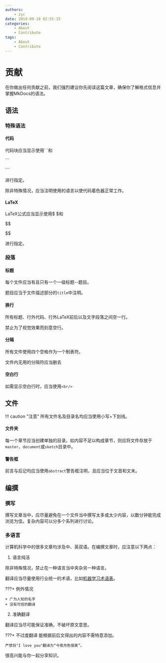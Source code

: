 ```yaml
---
authors:
    - zyc
date: 2019-09-18 02:55:15
categories:
    - About
    - Contribute
tags:
    - About
    - Contribute
---
```


# 贡献

在你做出任何贡献之前，我们强烈建议你先阅读这篇文章，确保你了解格式信息并掌握MkDocs的语法。

## 语法

### 特殊语法

#### 代码

代码块应当显示使用\` \`和

\`\`\`

\`\`\`

进行指定。

除非特殊情况，应当注明使用的语言以使代码着色器正常工作。

#### LaTeX

LaTeX公式应当显示使用\$ \$和

\$\$

\$\$

进行指定。

### 段落

#### 标题

每个文件应当有且只有一个一级标题--题目。

题目应当于文件描述部分的`title`中注明。

#### 换行

所有标题、行外代码、行外LaTeX前后以及文字段落之间空一行。

禁止为了视觉效果而刻意空行。

#### 分隔

所有文件使用四个空格作为一个制表符。

文件内无用的分隔符应当删去

#### 空白行

如需显示空白行时，应当使用`<br/>`

## 文件

!!! caution "注意"
    所有文件名及目录名均应当使用小写+下划线。

#### 文件夹

每一个章节应当创建单独的目录。如内容不足以构成章节，则应将文件存放于`master`、`document`或`sketch`目录中。

#### 警告框

前言与后记均应当使用`abstract`警告框注明，且应当位于文首和文末。

## 编撰

### 撰写

撰写文章当中，应尽量避免在一个文件当中撰写太多或太少内容，以数分钟能完成浏览为佳。复杂内容可以分多个系列进行讨论。

### 多语言

计算机科学中的很多文章均涉及中、英双语。在编撰文章时，应注意以下两点：

1. 语言纯洁

除非特殊情况，禁止在一种语言当中夹杂另一种语言。

翻译应当尽量使用行业统一的术语，比如[机器学习术语表](https://developers.google.cn/machine-learning/glossary/?hl=zh-CN)。

???+ 例外情况

    + 广为人知的名字
    + 没有可信的翻译

2. 准确翻译

翻译应当尽可能保证准确，不破坏原文意思。

???+ 不过度翻译
    能根据前后文得出的内容不需特意添加。

    严禁将"I love you"翻译为“今夜月色很美”。

很高兴能与你一起分享知识。

